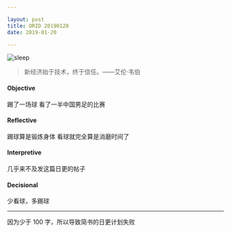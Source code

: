 ```yaml
---

layout: post
title: ORID 20190120
date: 2019-01-20

---
```


![sleep](https://upload-images.jianshu.io/upload_images/11073301-f08c27e32e59cb27.jpg?imageMogr2/auto-orient/strip%7CimageView2/2/w/1240)

> 新经济始于技术，终于信任。——艾伦·韦伯

#### Objective

踢了一场球
看了一半中国男足的比赛

#### Reflective

踢球算是锻炼身体
看球就完全算是消磨时间了

#### Interpretive

几乎来不及发这篇日更的帖子

#### Decisional

少看球，多踢球

---

因为少于 100 字，所以导致简书的日更计划失败
